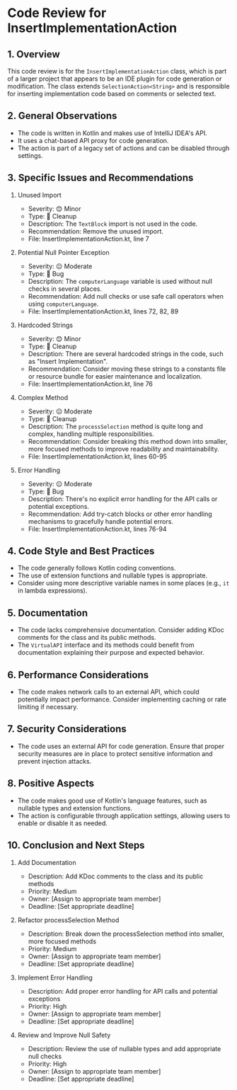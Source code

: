# Code Review for InsertImplementationAction

## 1. Overview

This code review is for the `InsertImplementationAction` class, which is part of a larger project that appears to be an IDE plugin for code generation or modification. The class extends `SelectionAction<String>` and is responsible for inserting implementation code based on comments or selected text.

## 2. General Observations

- The code is written in Kotlin and makes use of IntelliJ IDEA's API.
- It uses a chat-based API proxy for code generation.
- The action is part of a legacy set of actions and can be disabled through settings.

## 3. Specific Issues and Recommendations

1. Unused Import
   - Severity: 😊 Minor
   - Type: 🧹 Cleanup
   - Description: The `TextBlock` import is not used in the code.
   - Recommendation: Remove the unused import.
   - File: InsertImplementationAction.kt, line 7

2. Potential Null Pointer Exception
   - Severity: 😐 Moderate
   - Type: 🐛 Bug
   - Description: The `computerLanguage` variable is used without null checks in several places.
   - Recommendation: Add null checks or use safe call operators when using `computerLanguage`.
   - File: InsertImplementationAction.kt, lines 72, 82, 89

3. Hardcoded Strings
   - Severity: 😊 Minor
   - Type: 🧹 Cleanup
   - Description: There are several hardcoded strings in the code, such as "Insert Implementation".
   - Recommendation: Consider moving these strings to a constants file or resource bundle for easier maintenance and localization.
   - File: InsertImplementationAction.kt, line 76

4. Complex Method
   - Severity: 😐 Moderate
   - Type: 🧹 Cleanup
   - Description: The `processSelection` method is quite long and complex, handling multiple responsibilities.
   - Recommendation: Consider breaking this method down into smaller, more focused methods to improve readability and maintainability.
   - File: InsertImplementationAction.kt, lines 60-95

5. Error Handling
   - Severity: 😐 Moderate
   - Type: 🐛 Bug
   - Description: There's no explicit error handling for the API calls or potential exceptions.
   - Recommendation: Add try-catch blocks or other error handling mechanisms to gracefully handle potential errors.
   - File: InsertImplementationAction.kt, lines 76-94

## 4. Code Style and Best Practices

- The code generally follows Kotlin coding conventions.
- The use of extension functions and nullable types is appropriate.
- Consider using more descriptive variable names in some places (e.g., `it` in lambda expressions).

## 5. Documentation

- The code lacks comprehensive documentation. Consider adding KDoc comments for the class and its public methods.
- The `VirtualAPI` interface and its methods could benefit from documentation explaining their purpose and expected behavior.

## 6. Performance Considerations

- The code makes network calls to an external API, which could potentially impact performance. Consider implementing caching or rate limiting if necessary.

## 7. Security Considerations

- The code uses an external API for code generation. Ensure that proper security measures are in place to protect sensitive information and prevent injection attacks.

## 8. Positive Aspects

- The code makes good use of Kotlin's language features, such as nullable types and extension functions.
- The action is configurable through application settings, allowing users to enable or disable it as needed.

## 10. Conclusion and Next Steps

1. Add Documentation
   - Description: Add KDoc comments to the class and its public methods
   - Priority: Medium
   - Owner: [Assign to appropriate team member]
   - Deadline: [Set appropriate deadline]

2. Refactor processSelection Method
   - Description: Break down the processSelection method into smaller, more focused methods
   - Priority: Medium
   - Owner: [Assign to appropriate team member]
   - Deadline: [Set appropriate deadline]

3. Implement Error Handling
   - Description: Add proper error handling for API calls and potential exceptions
   - Priority: High
   - Owner: [Assign to appropriate team member]
   - Deadline: [Set appropriate deadline]

4. Review and Improve Null Safety
   - Description: Review the use of nullable types and add appropriate null checks
   - Priority: High
   - Owner: [Assign to appropriate team member]
   - Deadline: [Set appropriate deadline]
